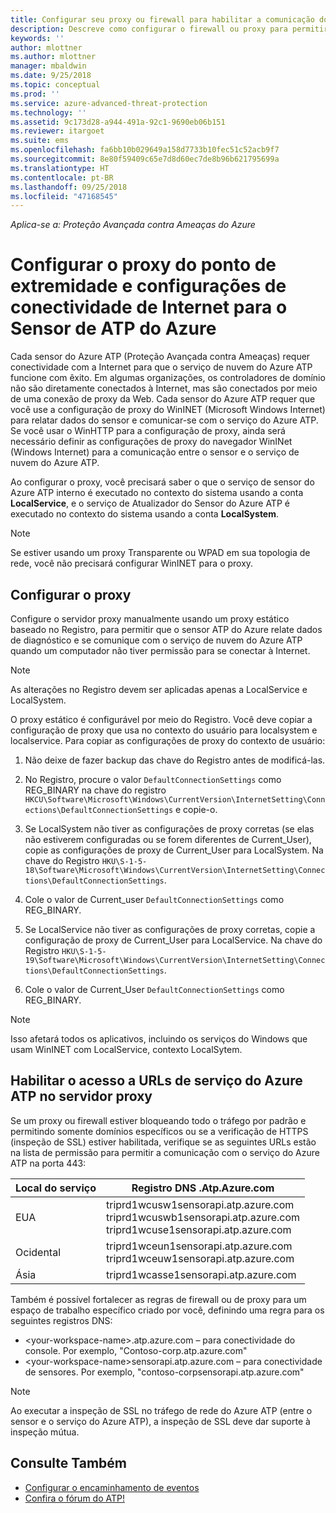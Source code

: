 ```yaml
---
title: Configurar seu proxy ou firewall para habilitar a comunicação do Azure ATP com o sensor | Microsoft Docs
description: Descreve como configurar o firewall ou proxy para permitir a comunicação entre o serviço de nuvem do Azure ATP e sensores do Azure ATP
keywords: ''
author: mlottner
ms.author: mlottner
manager: mbaldwin
ms.date: 9/25/2018
ms.topic: conceptual
ms.prod: ''
ms.service: azure-advanced-threat-protection
ms.technology: ''
ms.assetid: 9c173d28-a944-491a-92c1-9690eb06b151
ms.reviewer: itargoet
ms.suite: ems
ms.openlocfilehash: fa6bb10b029649a158d7733b10fec51c52acb9f7
ms.sourcegitcommit: 8e80f59409c65e7d8d60ec7de8b96b621795699a
ms.translationtype: HT
ms.contentlocale: pt-BR
ms.lasthandoff: 09/25/2018
ms.locfileid: "47168545"
---
```

*Aplica-se a: Proteção Avançada contra Ameaças do Azure*



# <a name="configure-endpoint-proxy-and-internet-connectivity-settings-for-your-azure-atp-sensor"></a>Configurar o proxy do ponto de extremidade e configurações de conectividade de Internet para o Sensor de ATP do Azure

Cada sensor do Azure ATP (Proteção Avançada contra Ameaças) requer conectividade com a Internet para que o serviço de nuvem do Azure ATP funcione com êxito. Em algumas organizações, os controladores de domínio não são diretamente conectados à Internet, mas são conectados por meio de uma conexão de proxy da Web. Cada sensor do Azure ATP requer que você use a configuração de proxy do WinINET (Microsoft Windows Internet) para relatar dados do sensor e comunicar-se com o serviço do Azure ATP. Se você usar o WinHTTP para a configuração de proxy, ainda será necessário definir as configurações de proxy do navegador WinINet (Windows Internet) para a comunicação entre o sensor e o serviço de nuvem do Azure ATP.


Ao configurar o proxy, você precisará saber o que o serviço de sensor do Azure ATP interno é executado no contexto do sistema usando a conta **LocalService**, e o serviço de Atualizador do Sensor do Azure ATP é executado no contexto do sistema usando a conta **LocalSystem**. 

> [!NOTE]
> Se estiver usando um proxy Transparente ou WPAD em sua topologia de rede, você não precisará configurar WinINET para o proxy.

## <a name="configure-the-proxy"></a>Configurar o proxy 

Configure o servidor proxy manualmente usando um proxy estático baseado no Registro, para permitir que o sensor ATP do Azure relate dados de diagnóstico e se comunique com o serviço de nuvem do Azure ATP quando um computador não tiver permissão para se conectar à Internet.

> [!NOTE]
> As alterações no Registro devem ser aplicadas apenas a LocalService e LocalSystem.

O proxy estático é configurável por meio do Registro. Você deve copiar a configuração de proxy que usa no contexto do usuário para localsystem e localservice. Para copiar as configurações de proxy do contexto de usuário:

1.   Não deixe de fazer backup das chave do Registro antes de modificá-las.

2. No Registro, procure o valor `DefaultConnectionSettings` como REG_BINARY na chave do registro `HKCU\Software\Microsoft\Windows\CurrentVersion\InternetSetting\Connections\DefaultConnectionSettings` e copie-o.
 
2.  Se LocalSystem não tiver as configurações de proxy corretas (se elas não estiverem configuradas ou se forem diferentes de Current_User), copie as configurações de proxy de Current_User para LocalSystem. Na chave do Registro `HKU\S-1-5-18\Software\Microsoft\Windows\CurrentVersion\InternetSetting\Connections\DefaultConnectionSettings`.

3.  Cole o valor de Current_user `DefaultConnectionSettings` como REG_BINARY.

4.  Se LocalService não tiver as configurações de proxy corretas, copie a configuração de proxy de Current_User para LocalService. Na chave do Registro `HKU\S-1-5-19\Software\Microsoft\Windows\CurrentVersion\InternetSetting\Connections\DefaultConnectionSettings`.

5.  Cole o valor de Current_User `DefaultConnectionSettings` como REG_BINARY.

> [!NOTE]
> Isso afetará todos os aplicativos, incluindo os serviços do Windows que usam WinINET com LocalService, contexto LocalSytem.


## <a name="enable-access-to-azure-atp-service-urls-in-the-proxy-server"></a>Habilitar o acesso a URLs de serviço do Azure ATP no servidor proxy

Se um proxy ou firewall estiver bloqueando todo o tráfego por padrão e permitindo somente domínios específicos ou se a verificação de HTTPS (inspeção de SSL) estiver habilitada, verifique se as seguintes URLs estão na lista de permissão para permitir a comunicação com o serviço do Azure ATP na porta 443:

|Local do serviço|Registro DNS .Atp.Azure.com|
|----|----|
|EUA |triprd1wcusw1sensorapi.atp.azure.com<br>triprd1wcuswb1sensorapi.atp.azure.com<br>triprd1wcuse1sensorapi.atp.azure.com|
|Ocidental|triprd1wceun1sensorapi.atp.azure.com<br>triprd1wceuw1sensorapi.atp.azure.com|
|Ásia|triprd1wcasse1sensorapi.atp.azure.com|


Também é possível fortalecer as regras de firewall ou de proxy para um espaço de trabalho específico criado por você, definindo uma regra para os seguintes registros DNS:
- \<your-workspace-name>.atp.azure.com – para conectividade do console. Por exemplo, "Contoso-corp.atp.azure.com"
- \<your-workspace-name>sensorapi.atp.azure.com – para conectividade de sensores. Por exemplo, "contoso-corpsensorapi.atp.azure.com"

 
> [!NOTE]
> Ao executar a inspeção de SSL no tráfego de rede do Azure ATP (entre o sensor e o serviço do Azure ATP), a inspeção de SSL deve dar suporte à inspeção mútua.


## <a name="see-also"></a>Consulte Também
- [Configurar o encaminhamento de eventos](configure-event-forwarding.md)
- [Confira o fórum do ATP!](https://aka.ms/azureatpcommunity)